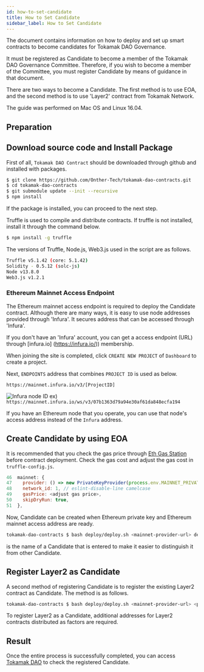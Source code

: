 ```yaml
---
id: how-to-set-candidate
title: How to Set Candidate
sidebar_label: How to Set Candidate
---
```


The document contains information on how to deploy and set up smart contracts to become candidates for Tokamak DAO Governance.

It must be registered as Candidate to become a member of the Tokamak DAO Governance Committee. Therefore, if you wish to become a member of the Committee, you must register Candidate by means of guidance in that document.

There are two ways to become a Candidate. The first method is to use EOA, and the second method is to use 'Layer2' contract from Tokamak Network.

The guide was performed on Mac OS and Linux 16.04.

## Preparation

## Download source code and Install Package

First of all, `Tokamak DAO Contract` should be downloaded through github and installed with packages.

```bash
$ git clone https://github.com/Onther-Tech/tokamak-dao-contracts.git
$ cd tokamak-dao-contracts
$ git submodule update --init --recursive
$ npm install
```

If the package is installed, you can proceed to the next step.

Truffle is used to compile and distribute contracts. If truffle is not installed, install it through the command below.

```bash
$ npm install -g truffle
```

The versions of Truffle, Node.js, Web3.js used in the script are as follows.

```bash
Truffle v5.1.42 (core: 5.1.42)
Solidity - 0.5.12 (solc-js)
Node v13.8.0
Web3.js v1.2.1
```

### Ethereum Mainnet Access Endpoint

The Ethereum mainnet access endpoint is required to deploy the Candidate contract. Although there are many ways, it is easy to use node addresses provided through 'Infura'. It secures address that can be accessed through 'Infura'.

If you don't have an 'Infura' account, you can get a access endpoint (URL) through [infura.io] (https://infura.io/)) membership.

When joining the site is completed, click `CREATE NEW PROJECT` of `Dashboard` to create a project.

Next, `ENDPOINTS` address that combines `PROJECT ID` is used as below.

`https://mainnet.infura.io/v3/[ProjectID] `

![Infura node ID](assets/guides_create-infura-node.png)
ex) `https://mainnet.infura.io/ws/v3/07b1363d79a94e30af61da848ecfa194`

If you have an Ethereum node that you operate, you can use that node's access address instead of the `Infura` address.

## Create Candidate by using EOA

It is recommended that you check the gas price through [Eth Gas Station](https://ethgasstation.info/) before contract deployment. Check the gas cost and adjust the gas cost in `truffle-config.js`.

```javascript
46  mainnet: {
47    provider: () => new PrivateKeyProvider(process.env.MAINNET_PRIVATE_KEY, process.env.MAINNET_PROVIDER_URL),
48    network_id: 1, // eslint-disable-line camelcase
49    gasPrice: <adjust gas price>,
50    skipDryRun: true,
51  },
```
Now, Candidate can be created when Ethereum private key and Ethereum mainnet access address are ready.

```bash
tokamak-dao-contracts $ bash deploy/deploy.sh <mainnet-provider-url> deploy-candidate <private-key> <candidate-name>
```

<candidate-name> is the name of a Candidate that is entered to make it easier to distinguish it from other Candidate.

## Register Layer2 as Candidate

A second method of registering Candidate is to register the existing Layer2 contract as Candidate. The method is as follows.

```bash
tokamak-dao-contracts $ bash deploy/deploy.sh <mainnet-provider-url> <private-key> register-layer2 <candidate-name> <layer2-contract>
```

To register Layer2 as a Candidate, additional addresses for Layer2 contracts distributed as factors are required.

## Result

Once the entire process is successfully completed, you can access [Tokamak DAO](https://dao.tokamak.network) to check the registered Candidate.